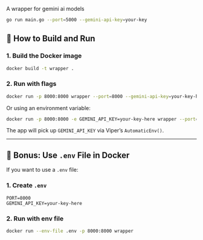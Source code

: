A wrapper for gemini ai models

```bash
go run main.go --port=5000 --gemini-api-key=your-key
```

## 🧪 How to Build and Run

### 1. **Build the Docker image**

```bash
docker build -t wrapper .
```

### 2. **Run with flags**

```bash
docker run -p 8000:8000 wrapper --port=8000 --gemini-api-key=your-key-here
```

Or using an environment variable:

```bash
docker run -p 8000:8000 -e GEMINI_API_KEY=your-key-here wrapper --port=8000
```

The app will pick up `GEMINI_API_KEY` via Viper’s `AutomaticEnv()`.

---

## 🧠 Bonus: Use `.env` File in Docker

If you want to use a `.env` file:

### 1. Create `.env`

```env
PORT=8000
GEMINI_API_KEY=your-key-here
```

### 2. Run with env file

```bash
docker run --env-file .env -p 8000:8000 wrapper
```